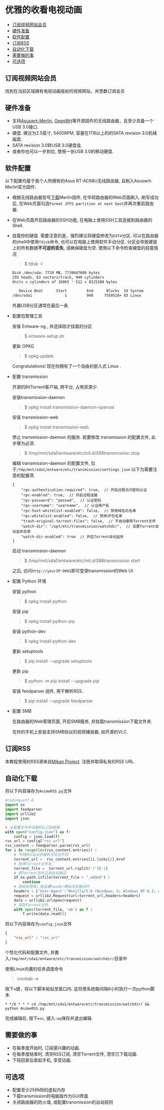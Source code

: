 # 优雅的收看电视动画

* [订阅视频网站会员](#订阅视频网站会员)
* [硬件准备](#硬件准备)
* [软件配置](#软件配置)
* [订阅RSS](#订阅RSS)
* [自动化下载](#自动化下载)
* [需要做的事](#需要做的事)
* [可选项](#可选项)

## 订阅视频网站会员

找到在当前区域拥有电视动画版权的视频网站，并悉数订阅会员

## 硬件准备

* 支持[Asuswrt-Merlin](https://www.asuswrt-merlin.net/), [OpenWrt](https://openwrt.org/)等开源固件的无线路由器，且至少具备一个USB 3.0接口.
* 硬盘. 建议为2.5英寸, 5400RPM, 容量在1TB以上的的SATA revision 3.0机械磁盘.
* SATA revision 3.0转USB 3.0硬盘盒.
* 或者你也可以一步到位, 使用一张USB 3.0的移动硬盘.

## 软件配置

以下配置均基于我个人所拥有的Asus RT-AC68U无线路由器, 且刷入Asuswrt-Merlin官方固件.

* 根据无线路由器型号[下载](https://www.asuswrt-merlin.net/download)Merlin固件, 在华硕路由器的Web页面刷入. 刷写成功后, 在Web页面勾选`Format JFFS partition at next boot`并再次重启路由器.
* 在Web页面开启路由器的SSH功能, 在电脑上使用SSH工具连接到路由器的Shell.
* 挂载你的硬盘. 需要注意的是，强烈建议将硬盘修改为`EXT4`分区. 可以在路由器的shell中使用`fdisk`命令, 也可以在电脑上使用软件手动分区. 分区会导致硬盘上的所有数据**不可逆的丢失**, 请确保硬盘为空. 使用以下命令检查硬盘的挂载情况
  
    > $ fdisk -l

    ```bash
    Disk /dev/sda: 7739 MB, 7739847680 bytes
    255 heads, 63 sectors/track, 940 cylinders
    Units = cylinders of 16065 * 512 = 8225280 bytes

       Device Boot      Start         End      Blocks  Id System
    /dev/sda1               1         940     7550518+ 83 Linux

    ```

    外置USB分区通常在最后一条

* 配置包管理工具

    安装 Entware-ng , 并选择刚才挂载的分区
  
    > $ entware-setup.sh

    更新 OPKG

    > $ opkg update

    Congratulations! 现在你拥有了一个自由的嵌入式 Linux .

* 配置 transmission

    开源的BitTorrent客户端, 跨平台, 占用资源少.
  
    安装transmission-daemon

    > $ opkg install transmission-daemon-openssl

    安装 transmission-web

    > $ opkg install transmission-web

    停止 transmission-daemon 的服务. 若要修改 transmission 的配置文件, 此步骤为必须.

    > $ /tmp/mnt/sda1/entware/etc/init.d/S88transmission stop

    编辑 transmission-daemon 的配置文件, 位于`/tmp/mnt/sda1/entware/etc/transmission/settings.json` 以下为需要注意的配置项.

    ```json5
    {
        "rpc-authentication-required": true,  // 开启远程访问密码认证
        "rpc-enabled": true,  // 开启远程连接
        "rpc-password": "passwd",  // 认证密码
        "rpc-username": "username",  // 认证用户名
        "rpc-host-whitelist-enabled": false,  // 禁用域名白名单
        "rpc-whitelist-enabled": false,  // 禁用IP白名单
        "trash-original-torrent-files": false,  // 不自动删除Torrent文件
        "watch-dir": "/opt/etc/transmission/watchdir",  // 设置Torrent自动监听目录
        "watch-dir-enabled": true  // 开启Torrent自动监听
    }
    ```

    启动 transmission-daemon

    > $ /tmp/mnt/sda1/entware/etc/init.d/S88transmission start

    之后, 访问`http://yourIP:9091`即可登录transmission的Web UI.

* 配置 Python 环境

    安装 python

    > $ opkg install python

    安装 pip

    > $ opkg install python-pip

    安装 python-dev

    > $ opkg install python-dev

    更新 setuptools

    > $ pip install --upgrade setuptools

    更新 pip

    > $ python -m pip install --upgrade pip

    安装 feedparser 组件, 用于解析RSS.

    > $ pip install --upgrade feedparser

* 配置 SMB
  
    在路由器的Web管理页面, 开启SMB服务, 并挂载transmission下载文件夹.

    在你的手机上安装支持SMB协议的视频播放器, 如开源的VLC.

## 订阅RSS

本教程使用的RSS源来自[Mikan Project](https://mikanani.me/). 注册并取得私有的RSS URL.

## 自动化下载

将以下内容保存为`AnimeRSS.py`文件

```python
#coding=utf-8
import os
import feedparser
import urllib2
import json

# 从配置文件中读取RSS订阅链接
with open("config.json") as f:
    config = json.load(f)
rss_url = config["rss_url"]  
rss_content = feedparser.parse(rss_url)
for i in range(len(rss_content.entries)) :
    # 不同RSS站点的解析方式也不同
    torrent_url =  rss_content.entries[i].links[2].href  
    # 取得Torrent文件名
    torrent_file =  torrent_url.rsplit('/')[-1]  
    # 若Torrent文件已存在则跳过
    if os.path.isfile(torrent_file + ".added") :  
        continue
    # 网站反爬虫，故设置header模拟浏览器访问
    headers = {'User-Agent':'Mozilla/5.0 (Windows; U; Windows NT 6.1; en-US; rv:1.9.1.6) Gecko/20091201 Firefox/3.5.6'}
    request = urllib2.Request(url=torrent_url,headers=headers)  
    data = urllib2.urlopen(request)
    # 保存Torrent文件
    with open(torrent_file, 'wb') as f :
        f.write(data.read())
```

将以下内容保存为`config.json`文件

```json
{
    "rss_url" : "rss_url"
}
```

个性化代码和配置文件, 并置入`/tmp/mnt/sda1/entware/etc/transmission/watchdir/`目录中

使用Linux内置的任务调度命令

> crontab -e

按下`a`键，将以下脚本粘贴至窗口内. 这将使系统每间隔6小时执行一次python脚本.

`* */6 * * * cd /tmp/mnt/sda1/entware/etc/transmission/watchdir/ && python AnimeRSS.py`

完成编辑后, 按下`esc`, 键入`:wq`保存并退出编辑.

## 需要做的事

* 在每季度开始时, 订阅感兴趣的动画.
* 在每季度结束时, 清空RSS订阅, 清空Torrent文件, 清空已下载动画.
* 下班回家后拿起手机, 享受动画.

## 可选项

* 配置至少256MB的虚拟内存
* 下载transmission的电脑版作为GUI界面
* 关闭路由器的防火墙, 或配置transmission的出站规则
